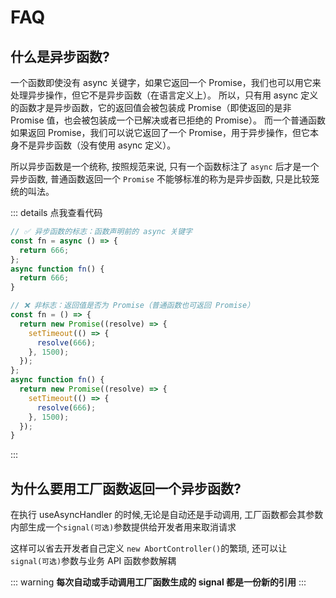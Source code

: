 # FAQ

## 什么是异步函数?

一个函数即使没有 async 关键字，如果它返回一个 Promise，我们也可以用它来处理异步操作，但它不是异步函数（在语言定义上）。
所以，只有用 async 定义的函数才是异步函数，它的返回值会被包装成 Promise（即使返回的是非 Promise 值，也会被包装成一个已解决或者已拒绝的 Promise）。
而一个普通函数如果返回 Promise，我们可以说它返回了一个 Promise，用于异步操作，但它本身不是异步函数（没有使用 async 定义）。

所以异步函数是一个统称, 按照规范来说, 只有一个函数标注了 `async` 后才是一个异步函数, 普通函数返回一个 `Promise` 不能够标准的称为是异步函数, 只是比较笼统的叫法。

::: details 点我查看代码

```js
// ✅ 异步函数的标志​​：函数声明前的 async 关键字
const fn = async () => {
  return 666;
};
async function fn() {
  return 666;
}

// ❌ ​​非标志​​：返回值是否为 Promise（普通函数也可返回 Promise）
const fn = () => {
  return new Promise((resolve) => {
    setTimeout(() => {
      resolve(666);
    }, 1500);
  });
};
async function fn() {
  return new Promise((resolve) => {
    setTimeout(() => {
      resolve(666);
    }, 1500);
  });
}
```

:::

## 为什么要用工厂函数返回一个异步函数?

在执行 useAsyncHandler 的时候,无论是自动还是手动调用, 工厂函数都会其参数内部生成一个`signal(可选)`参数提供给开发者用来取消请求<br/>

这样可以省去开发者自己定义 `new AbortController()`的繁琐, 还可以让`signal(可选)`参数与业务 API 函数参数解耦

::: warning
**每次自动或手动调用工厂函数生成的 signal 都是一份新的引用**
:::
